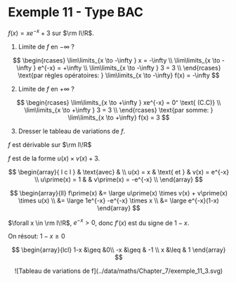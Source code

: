 # Exemple 11 - Type BAC

$f(x) = xe^{-x}+3$ sur $\rm I\!R$.

1. Limite de $f$ en $-\infty$ ?

<section class="hidden">

$$
\begin{rcases}
    \lim\limits_{x \to -\infty } x = -\infty \\
    \lim\limits_{x \to -\infty } e^{-x} = +\infty \\
    \lim\limits_{x \to -\infty } 3 = 3 \\
\end{rcases} \text{par règles opératoires: } \lim\limits_{x \to -\infty} f(x) = -\infty
$$

</section>

2. Limite de $f$ en $+\infty$ ?

<section class="hidden">

$$
\begin{rcases}
    \lim\limits_{x \to +\infty } xe^{-x} = 0⁺ \text{ (C.C)} \\
    \lim\limits_{x \to +\infty } 3 = 3 \\
\end{rcases} \text{par somme: } \lim\limits_{x \to +\infty} f(x) = 3
$$

</section>

3. Dresser le tableau de variations de $f$.

<section class="hidden">

$f$ est dérivable sur $\rm I\!R$

$f$ est de la forme $u(x) \times v(x)+3$.

$$
\begin{array}{ l c l }
& \text{avec} & \\
u(x) = x & \text{ et } & v(x) = e^{-x} \\
u\prime(x) = 1 &  & v\prime(x) = -e^{-x} \\
\end{array}
$$

$$
\begin{array}{ll}
f\prime(x) &= \large u\prime(x) \times v(x) + v\prime(x) \times u(x) \\
            &= \large 1e^{-x} -e^{-x} \times x \\
            &= \large e^{-x}(1-x)
\end{array}
$$

$\forall x \in \rm I\!R$, $e^{-x} > 0$, donc $f\prime(x)$ est du signe de $1-x$.

On résout: $1-x \geq 0$

$$
   \begin{array}{lcl}
   1-x &\geq &0\\
   -x &\geq & -1 \\
   x &\leq & 1
   \end{array}
$$

<center>
![Tableau de variations de f](../data/maths/Chapter_7/exemple_11_3.svg)
</center>

</section>
